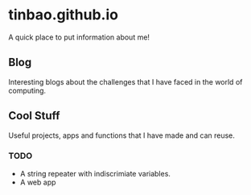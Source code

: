 # tinbao.github.io
A quick place to put information about me!

## Blog
Interesting blogs about the challenges that I have faced in the world of computing.

## Cool Stuff
Useful projects, apps and functions that I have made and can reuse.

### TODO
* A string repeater with indiscrimiate variables.
* A web app 
